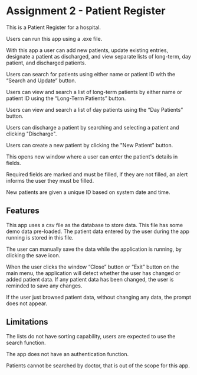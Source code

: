 # Assignment 2 - Patient Register

This is a Patient Register for a hospital.

Users can run this app using a .exe file.

With this app a user can add new patients, update existing entries, designate a patient as discharged, and view separate lists of long-term, day patient, and discharged patients.

Users can search for patients using either name or patient ID with the “Search and Update” button.

Users can view and search a list of long-term patients by either name or patient ID using the “Long-Term Patients” button.

Users can view and search a list of day patients using the “Day Patients” button.

Users can discharge a patient by searching and selecting a patient and clicking "Discharge".

Users can create a new patient by clicking the "New Patient" button.

This opens new window where a user can enter the patient's details in fields.

Required fields are marked and must be filled, if they are not filled, an alert informs the user they must be filled.

New patients are given a unique ID based on system date and time.


Features
----------------------

This app uses a csv file as the database to store data. This file has some demo data pre-loaded. The patient data entered by the user during the app running is stored in this file.

The user can manually save the data while the application is running, by clicking the save icon.

When the user clicks the window “Close” button or “Exit” button on the main menu, the application will detect whether the user has changed or added patient data. If any patient data has been changed, the user is reminded to save any changes.

If the user just browsed patient data, without changing any data, the prompt does not appear.



Limitations
----------------------
The lists do not have sorting capability, users are expected to use the search function.

The app does not have an authentication function.

Patients cannot be searched by doctor, that is out of the scope for this app.
